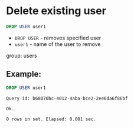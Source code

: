 # Delete existing user

```sql
DROP USER user1
```

- `DROP USER` - removes specified user
- `user1` - name of the user to remove

group: users

## Example: 
```sql
DROP USER user1
```
```
Query id: b68070bc-4012-4aba-bce2-2ee6da6f86bf

Ok.

0 rows in set. Elapsed: 0.001 sec. 
```

